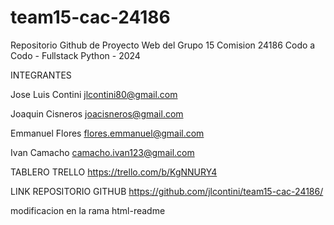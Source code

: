# team15-cac-24186

Repositorio Github de Proyecto Web del Grupo 15
Comision 24186
Codo a Codo - Fullstack Python - 2024


INTEGRANTES

Jose Luis Contini
jlcontini80@gmail.com

Joaquin Cisneros
joacisneros@gmail.com

Emmanuel Flores
flores.emmanuel@gmail.com

Ivan Camacho
camacho.ivan123@gmail.com


TABLERO TRELLO
https://trello.com/b/KgNNURY4


LINK REPOSITORIO GITHUB
https://github.com/jlcontini/team15-cac-24186/

modificacion en la rama html-readme